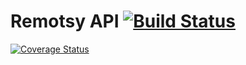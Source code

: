 # Remotsy API [![Build Status](https://travis-ci.org/jorgecis/RemotsyLib.svg?branch=master)](https://travis-ci.org/jorgecis/RemotsyLib)
[![Coverage Status](https://coveralls.io/repos/github/jorgecis/RemotsyLib/badge.svg?branch=master)](https://coveralls.io/github/jorgecis/RemotsyLib?branch=master)

